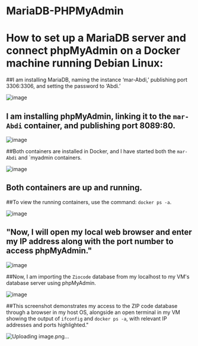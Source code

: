 # MariaDB-PHPMyAdmin

# How to set up a MariaDB server and connect phpMyAdmin on a Docker machine running Debian Linux:


##I am installing MariaDB, naming the instance ‘mar-Abdi,’ publishing port 3306:3306, and setting the password to ‘Abdi.’


![image](https://github.com/user-attachments/assets/0b014da1-8854-4c80-ab58-03173720861f)

 
 
## I am installing phpMyAdmin, linking it to the `mar-Abdi` container, and publishing port 8089:80.

![image](https://github.com/user-attachments/assets/afb10da8-7042-4c00-8d63-c4ed6d28ccd6)


 

##Both containers are installed in Docker, and I have started both the `mar-Abdi` and `myadmin containers.



 ![image](https://github.com/user-attachments/assets/218152ad-a39f-4244-83ce-30070ad91d67)


## Both containers are up and running.

##To view the running containers, use the command: `docker ps -a`.

![image](https://github.com/user-attachments/assets/e59d785c-d874-4667-b39c-5e1ef23d39d5)

 

## "Now, I will open my local web browser and enter my IP address along with the port number to access phpMyAdmin."

![image](https://github.com/user-attachments/assets/5d9fa9d1-cc53-4b6b-a64c-0929659f02a7)




 
##Now, I am importing the `Ziocode` database from my localhost to my VM's database server using phpMyAdmin.


![image](https://github.com/user-attachments/assets/bbceb41a-3008-42a2-a2f3-62b338ac7635)

 



##This screenshot demonstrates my access to the ZIP code database through a browser in my host OS, alongside an open terminal in my VM showing the output of `ifconfig` and `docker ps -a`, with relevant IP addresses and ports highlighted."


![Uploading image.png…]()


